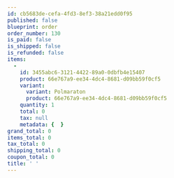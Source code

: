 ```yaml
---
id: cb5683de-cefa-4fd3-8ef3-38a21edd0f95
published: false
blueprint: order
order_number: 130
is_paid: false
is_shipped: false
is_refunded: false
items:
  -
    id: 3455abc6-3121-4422-89a0-0dbfb4e15407
    product: 66e767a9-ee34-4dc4-8681-d09bb59f0cf5
    variant:
      variant: Polmaraton
      product: 66e767a9-ee34-4dc4-8681-d09bb59f0cf5
    quantity: 1
    total: 0
    tax: null
    metadata: {  }
grand_total: 0
items_total: 0
tax_total: 0
shipping_total: 0
coupon_total: 0
title: ' '
---
```


